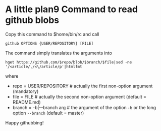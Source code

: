# A little plan9 Command to read github blobs

Copy this command to $home/bin/rc and call

	github OPTIONS {USER/REPOSITORY} [FILE]

The command simply translates the arguments into

	hget https://github.com/$repo/blob/$branch/$file|sed -ne '/<article/,/<\/article/p'|htmlfmt

where

- repo = USER/REPOSITORY	# actually the first non-option argument (mandatory)
- file = FILE				# actually the second non-option argument (default = README.md)
- branch = -b|--branch arg	# the argument of the option `-b` or the long option `--branch` (default = master)

Happy githubbing!

